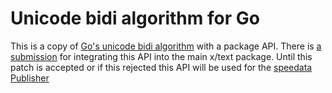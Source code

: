 # Unicode bidi algorithm for Go

This is a copy of [Go's unicode bidi algorithm](https://github.com/golang/text/tree/master/unicode/bidi) with a package API.
There is [a submission](https://golang.org/cl/267857) for integrating this API into the main x/text package.
Until this patch is accepted or if this rejected this API will be used for
the [speedata Publisher](https://github.com/speedata/publisher)


